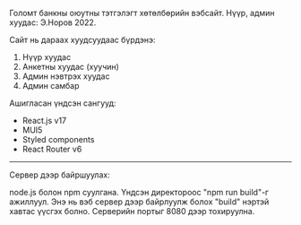 Голомт банкны оюутны тэтгэлэгт хөтөлбөрийн вэбсайт. 
Нүүр, админ хуудас: Э.Норов 2022. 
 
Сайт нь дараах хуудсуудаас бүрдэнэ:

1. Нүүр хуудас
2. Анкетны хуудас (хуучин)
3. Админ нэвтрэх хуудас
4. Админ самбар

Ашигласан үндсэн сангууд:

- React.js v17
- MUI5
- Styled components
- React Router v6

---

Сервер дээр байршуулах:

node.js болон npm суулгана.
Үндсэн директороос "npm run build"-г ажиллуул. Энэ нь вэб сервер дээр байрлуулж болох "build" нэртэй хавтас үүсгэх болно.
Cерверийн портыг 8080 дээр тохируулна.
